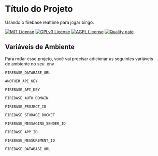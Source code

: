 
# Título do Projeto
Usando o firebase realtime para jogar bingo.

[![MIT License](https://img.shields.io/badge/License-MIT-green.svg)](https://choosealicense.com/licenses/mit/) [![GPLv3 License](https://img.shields.io/badge/License-GPL%20v3-yellow.svg)](https://opensource.org/licenses/) [![AGPL License](https://img.shields.io/badge/license-AGPL-blue.svg)](http://www.gnu.org/licenses/agpl-3.0)
[![Quality gate](https://sonarcloud.io/api/project_badges/quality_gate?project=isiqueira_bingo)](https://sonarcloud.io/summary/new_code?id=isiqueira_bingo)




## Variáveis de Ambiente

Para rodar esse projeto, você vai precisar adicionar as seguintes variáveis de ambiente no seu .env

`FIREBASE_DATABASE_URL`

`ANOTHER_API_KEY`

`FIREBASE_API_KEY`

`FIREBASE_AUTH_DOMAIN`

`FIREBASE_PROJECT_ID`

`FIREBASE_STORAGE_BUCKET`

`FIREBASE_MESSAGING_SENDER_ID`

`FIREBASE_APP_ID`

`FIREBASE_MEASUREMENT_ID`

`FIREBASE_DATABASE_URL`
